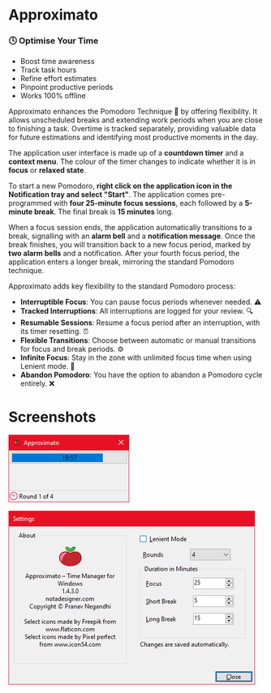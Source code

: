 # Approximato

### 🕓 Optimise Your Time

* Boost time awareness
* Track task hours
* Refine effort estimates
* Pinpoint productive periods
* Works 100% offline

Approximato enhances the Pomodoro Technique 🍅 by offering flexibility. It allows unscheduled breaks and extending work periods when you are close to finishing a task. Overtime is tracked separately, providing valuable data for future estimations and identifying most productive moments in the day.

The application user interface is made up of a **countdown timer** and a **context menu**. The colour of the timer changes to indicate whether it is in **focus** or **relaxed state**.

To start a new Pomodoro, **right click on the application icon in the Notification tray and select "Start"**. The application comes pre-programmed with **four 25-minute focus sessions**, each followed by a **5-minute break**. The final break is **15 minutes** long.

When a focus session ends, the application automatically transitions to a break, signalling with an **alarm bell** and a **notification message**. Once the break finishes, you will transition back to a new focus period, marked by **two alarm bells** and a notification. After your fourth focus period, the application enters a longer break, mirroring the standard Pomodoro technique.

Approximato adds key flexibility to the standard Pomodoro process:

* **Interruptible Focus**: You can pause focus periods whenever needed. ⚠️
* **Tracked Interruptions**: All interruptions are logged for your review. 🔍
* **Resumable Sessions**: Resume a focus period after an interruption, with its timer resetting. ⏰
* **Flexible Transitions**: Choose between automatic or manual transitions for focus and break periods. ⚙️
* **Infinite Focus**: Stay in the zone with unlimited focus time when using Lenient mode. 🤫
* **Abandon Pomodoro**: You have the option to abandon a Pomodoro cycle entirely. ❌

# Screenshots

![Main window](assets/main-window.png)

![Settings window](assets/settings-window.png)
